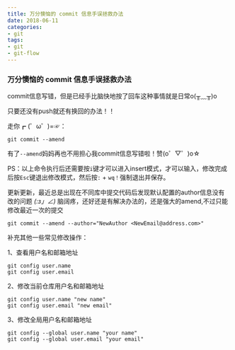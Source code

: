 ```yaml
---
title: 万分懊恼的 commit 信息手误拯救办法
date: 2018-06-11
categories:
- git 
tags:
- git
- git-flow
---
```


### 万分懊恼的 commit 信息手误拯救办法

commit信息写错，但是已经手比脑快地按了回车这种事情就是日常o(╥﹏╥)o

只要还没有push就还有换回的办法！！

走你┏ (゜ω゜)=☞：

```
git commit --amend
```

有了`--amend`妈妈再也不用担心我commit信息写错啦！赞(o゜▽゜)o☆

PS：以上命令执行后还需要按`i`键才可以进入insert模式，才可以输入，修改完成后按`Esc`键退出修改模式，然后按`:` + `wq！`强制退出并保存。

更新更新，最近总是出现在不同库中提交代码后发现默认配置的author信息没有改的问题 _(:з」∠)_ 脑阔疼，还好还是有解决办法的，还是强大的amend,不过只能修改最近一次的提交

```
git commit --amend --author="NewAuthor <NewEmail@address.com>"
```

补充其他一些常见修改操作：

1、查看用户名和邮箱地址

```
git config user.name
git config user.email
```

2、修改当前仓库用户名和邮箱地址

```
git config user.name "new name"
git config user.email "new email"
```

3、修改全局用户名和邮箱地址

```
git config --global user.name "your name"
git config --global user.email "your email"
```